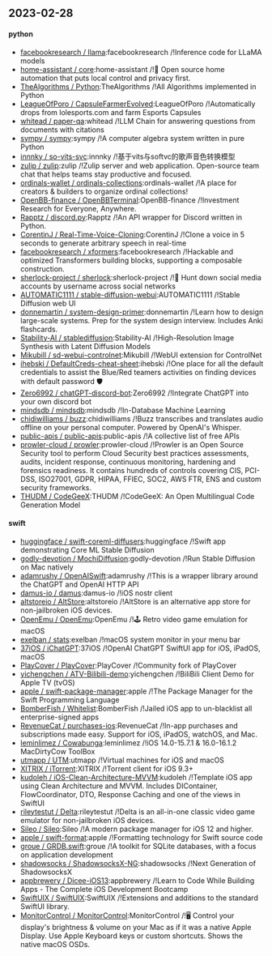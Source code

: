 ## 2023-02-28

#### python
* [facebookresearch / llama](https://github.com/facebookresearch/llama):facebookresearch /!Inference code for LLaMA models
* [home-assistant / core](https://github.com/home-assistant/core):home-assistant /!🏡
Open source home automation that puts local control and privacy first.
* [TheAlgorithms / Python](https://github.com/TheAlgorithms/Python):TheAlgorithms /!All Algorithms implemented in Python
* [LeagueOfPoro / CapsuleFarmerEvolved](https://github.com/LeagueOfPoro/CapsuleFarmerEvolved):LeagueOfPoro /!Automatically drops from lolesports.com and farm Esports Capsules
* [whitead / paper-qa](https://github.com/whitead/paper-qa):whitead /!LLM Chain for answering questions from documents with citations
* [sympy / sympy](https://github.com/sympy/sympy):sympy /!A computer algebra system written in pure Python
* [innnky / so-vits-svc](https://github.com/innnky/so-vits-svc):innnky /!基于vits与softvc的歌声音色转换模型
* [zulip / zulip](https://github.com/zulip/zulip):zulip /!Zulip server and web application. Open-source team chat that helps teams stay productive and focused.
* [ordinals-wallet / ordinals-collections](https://github.com/ordinals-wallet/ordinals-collections):ordinals-wallet /!A place for creators & builders to organize ordinal collections!
* [OpenBB-finance / OpenBBTerminal](https://github.com/OpenBB-finance/OpenBBTerminal):OpenBB-finance /!Investment Research for Everyone, Anywhere.
* [Rapptz / discord.py](https://github.com/Rapptz/discord.py):Rapptz /!An API wrapper for Discord written in Python.
* [CorentinJ / Real-Time-Voice-Cloning](https://github.com/CorentinJ/Real-Time-Voice-Cloning):CorentinJ /!Clone a voice in 5 seconds to generate arbitrary speech in real-time
* [facebookresearch / xformers](https://github.com/facebookresearch/xformers):facebookresearch /!Hackable and optimized Transformers building blocks, supporting a composable construction.
* [sherlock-project / sherlock](https://github.com/sherlock-project/sherlock):sherlock-project /!🔎
Hunt down social media accounts by username across social networks
* [AUTOMATIC1111 / stable-diffusion-webui](https://github.com/AUTOMATIC1111/stable-diffusion-webui):AUTOMATIC1111 /!Stable Diffusion web UI
* [donnemartin / system-design-primer](https://github.com/donnemartin/system-design-primer):donnemartin /!Learn how to design large-scale systems. Prep for the system design interview. Includes Anki flashcards.
* [Stability-AI / stablediffusion](https://github.com/Stability-AI/stablediffusion):Stability-AI /!High-Resolution Image Synthesis with Latent Diffusion Models
* [Mikubill / sd-webui-controlnet](https://github.com/Mikubill/sd-webui-controlnet):Mikubill /!WebUI extension for ControlNet
* [ihebski / DefaultCreds-cheat-sheet](https://github.com/ihebski/DefaultCreds-cheat-sheet):ihebski /!One place for all the default credentials to assist the Blue/Red teamers activities on finding devices with default password
🛡️
* [Zero6992 / chatGPT-discord-bot](https://github.com/Zero6992/chatGPT-discord-bot):Zero6992 /!Integrate ChatGPT into your own discord bot
* [mindsdb / mindsdb](https://github.com/mindsdb/mindsdb):mindsdb /!In-Database Machine Learning
* [chidiwilliams / buzz](https://github.com/chidiwilliams/buzz):chidiwilliams /!Buzz transcribes and translates audio offline on your personal computer. Powered by OpenAI's Whisper.
* [public-apis / public-apis](https://github.com/public-apis/public-apis):public-apis /!A collective list of free APIs
* [prowler-cloud / prowler](https://github.com/prowler-cloud/prowler):prowler-cloud /!Prowler is an Open Source Security tool to perform Cloud Security best practices assessments, audits, incident response, continuous monitoring, hardening and forensics readiness. It contains hundreds of controls covering CIS, PCI-DSS, ISO27001, GDPR, HIPAA, FFIEC, SOC2, AWS FTR, ENS and custom security frameworks.
* [THUDM / CodeGeeX](https://github.com/THUDM/CodeGeeX):THUDM /!CodeGeeX: An Open Multilingual Code Generation Model

#### swift
* [huggingface / swift-coreml-diffusers](https://github.com/huggingface/swift-coreml-diffusers):huggingface /!Swift app demonstrating Core ML Stable Diffusion
* [godly-devotion / MochiDiffusion](https://github.com/godly-devotion/MochiDiffusion):godly-devotion /!Run Stable Diffusion on Mac natively
* [adamrushy / OpenAISwift](https://github.com/adamrushy/OpenAISwift):adamrushy /!This is a wrapper library around the ChatGPT and OpenAI HTTP API
* [damus-io / damus](https://github.com/damus-io/damus):damus-io /!iOS nostr client
* [altstoreio / AltStore](https://github.com/altstoreio/AltStore):altstoreio /!AltStore is an alternative app store for non-jailbroken iOS devices.
* [OpenEmu / OpenEmu](https://github.com/OpenEmu/OpenEmu):OpenEmu /!🕹
Retro video game emulation for macOS
* [exelban / stats](https://github.com/exelban/stats):exelban /!macOS system monitor in your menu bar
* [37iOS / iChatGPT](https://github.com/37iOS/iChatGPT):37iOS /!OpenAI ChatGPT SwiftUI app for iOS, iPadOS, macOS
* [PlayCover / PlayCover](https://github.com/PlayCover/PlayCover):PlayCover /!Community fork of PlayCover
* [yichengchen / ATV-Bilibili-demo](https://github.com/yichengchen/ATV-Bilibili-demo):yichengchen /!BiliBili Client Demo for Apple TV (tvOS)
* [apple / swift-package-manager](https://github.com/apple/swift-package-manager):apple /!The Package Manager for the Swift Programming Language
* [BomberFish / Whitelist](https://github.com/BomberFish/Whitelist):BomberFish /!Jailed iOS app to un-blacklist all enterprise-signed apps
* [RevenueCat / purchases-ios](https://github.com/RevenueCat/purchases-ios):RevenueCat /!In-app purchases and subscriptions made easy. Support for iOS, iPadOS, watchOS, and Mac.
* [leminlimez / Cowabunga](https://github.com/leminlimez/Cowabunga):leminlimez /!iOS 14.0-15.7.1 & 16.0-16.1.2 MacDirtyCow ToolBox
* [utmapp / UTM](https://github.com/utmapp/UTM):utmapp /!Virtual machines for iOS and macOS
* [XITRIX / iTorrent](https://github.com/XITRIX/iTorrent):XITRIX /!Torrent client for iOS 9.3+
* [kudoleh / iOS-Clean-Architecture-MVVM](https://github.com/kudoleh/iOS-Clean-Architecture-MVVM):kudoleh /!Template iOS app using Clean Architecture and MVVM. Includes DIContainer, FlowCoordinator, DTO, Response Caching and one of the views in SwiftUI
* [rileytestut / Delta](https://github.com/rileytestut/Delta):rileytestut /!Delta is an all-in-one classic video game emulator for non-jailbroken iOS devices.
* [Sileo / Sileo](https://github.com/Sileo/Sileo):Sileo /!A modern package manager for iOS 12 and higher.
* [apple / swift-format](https://github.com/apple/swift-format):apple /!Formatting technology for Swift source code
* [groue / GRDB.swift](https://github.com/groue/GRDB.swift):groue /!A toolkit for SQLite databases, with a focus on application development
* [shadowsocks / ShadowsocksX-NG](https://github.com/shadowsocks/ShadowsocksX-NG):shadowsocks /!Next Generation of ShadowsocksX
* [appbrewery / Dicee-iOS13](https://github.com/appbrewery/Dicee-iOS13):appbrewery /!Learn to Code While Building Apps - The Complete iOS Development Bootcamp
* [SwiftUIX / SwiftUIX](https://github.com/SwiftUIX/SwiftUIX):SwiftUIX /!Extensions and additions to the standard SwiftUI library.
* [MonitorControl / MonitorControl](https://github.com/MonitorControl/MonitorControl):MonitorControl /!🖥
Control your display's brightness & volume on your Mac as if it was a native Apple Display. Use Apple Keyboard keys or custom shortcuts. Shows the native macOS OSDs.
